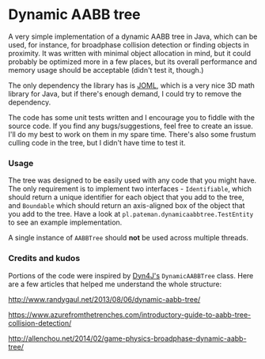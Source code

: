 # Dynamic AABB tree

A very simple implementation of a dynamic AABB tree in Java, which can be used, for instance, for broadphase collision detection or finding objects in proximity. It was written with minimal object allocation in mind, but it could probably be optimized more in a few places, but its overall performance and memory usage should be acceptable (didn't test it, though.)

The only dependency the library has is [JOML](https://github.com/JOML-CI/JOML), which is a very nice 3D math library for Java, but if there's enough demand, I could try to remove the dependency.

The code has some unit tests written and I encourage you to fiddle with the source code. If you find any bugs/suggestions, feel free to create an issue. I'll do my best to work on them in my spare time. There's also some frustum culling code in the tree, but I didn't have time to test it.

### Usage
The tree was designed to be easily used with any code that you might have. The only requirement is to implement two interfaces - `Identifiable`, which should return a unique identifier for each object that you add to the tree, and `Boundable` which should return an axis-aligned box of the object that you add to the tree. Have a look at `pl.pateman.dynamicaabbtree.TestEntity` to see an example implementation.

A single instance of `AABBTree` should **not** be used across multiple threads.

### Credits and kudos
Portions of the code were inspired by [Dyn4J's](https://github.com/dyn4j/dyn4j) `DynamicAABBTree` class. Here are a few articles that helped me understand the whole structure:

http://www.randygaul.net/2013/08/06/dynamic-aabb-tree/

https://www.azurefromthetrenches.com/introductory-guide-to-aabb-tree-collision-detection/

http://allenchou.net/2014/02/game-physics-broadphase-dynamic-aabb-tree/